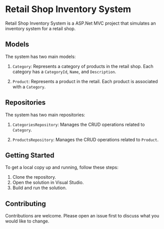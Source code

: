 # Retail Shop Inventory System

Retail Shop Inventory System is a ASP.Net MVC project that simulates an inventory system for a retail shop.

## Models

The system has two main models:

1. `Category`: Represents a category of products in the retail shop. Each category has a `CategoryId`, `Name`, and `Description`.

2. `Product`: Represents a product in the retail. Each product is associated with a `Category`.

## Repositories

The system has two main repositories:

1. `CategoriesRepository`: Manages the CRUD operations related to `Category`.

2. `ProductsRepository`: Manages the CRUD operations related to `Product`. 

## Getting Started

To get a local copy up and running, follow these steps:

1. Clone the repository.
2. Open the solution in Visual Studio.
3. Build and run the solution.

## Contributing

Contributions are welcome. Please open an issue first to discuss what you would like to change.
